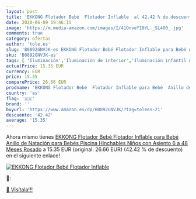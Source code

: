 ```yaml
---
layout: post
title: 'EKKONG Flotador Bebé  Flotador Inflable  al 42.42 % de descuento'
date: 2020-06-09 19:46:15
image: 'https://m.media-amazon.com/images/I/41OnveYI8YL._SL400_.jpg'
comments: true
category: ofertas
author: 'tole.es'
slug: 'B0892GNVJK-es EKKONG Flotador Bebé Flotador Inflable para Bebé Anillo de...'
sku: 'B0892GNVJK-es'
tags: [ 'Iluminación','Iluminación de interior','Iluminación infantil nocturna','Lámparas e iluminación infantil','bebé','bebés', ]
actualPrice: 15.35 EUR
currency: EUR
price: 15.35
comparePrice: 26.66 EUR
prodname: 'EKKONG Flotador Bebé  Flotador Inflable para Bebé  Anillo de Natación para Bebés  Piscina Hinchables Niños con Asiento 6 a 48 Meses  Rosado'
country: 'es'
flag: '🇪🇸'
brand: ''
buyurl: 'https://www.amazon.es/dp/B0892GNVJK/?tag=tolees-21'
descuento: '42.42'
average: '15.35'
---
```


Ahora mismo tienes [EKKONG Flotador Bebé  Flotador Inflable para Bebé  Anillo de Natación para Bebés  Piscina Hinchables Niños con Asiento 6 a 48 Meses  Rosado](https://www.amazon.es/dp/B0892GNVJK/?tag=tolees-21) a 15.35 EUR (original: 26.66 EUR) (42.42 %  de descuento) en el siguiente enlace!

[![EKKONG Flotador Bebé  Flotador Inflable ](https://m.media-amazon.com/images/I/41OnveYI8YL._SL400_.jpg)](https://www.amazon.es/dp/B0892GNVJK/?tag=tolees-21)

🔎:


[🛒 Visítala!!!](https://www.amazon.es/dp/B0892GNVJK/?tag=tolees-21)
